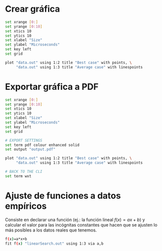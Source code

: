 
# Crear gráfica

```bash
set xrange [0:]
set yrange [0:10]
set xtics 10
set ytics 10
set xlabel "Size"
set ylabel "Microseconds"
set key left
set grid 

plot "data.out" using 1:2 title "Best case" with points, \
     "data.out" using 1:3 title "Average case" with linespoints
```

# Exportar gráfica a PDF

```bash
set xrange [0:]
set yrange [0:10]
set xtics 10
set ytics 10
set xlabel "Size"
set ylabel "Microseconds"
set key left
set grid 

# EXPORT SETTINGS
set term pdf colour enhanced solid
set output "output.pdf"

plot "data.out" using 1:2 title "Best case" with points, \
     "data.out" using 1:3 title "Average case" with linespoints

# BACK TO THE CLI
set term wxt
```

# Ajuste de funciones a datos empíricos

Consiste en declarar una función (ej.: la función lineal $f(x)=ax+b$) y calcular el valor para las incógnitas constantes que hacen que se ajusten lo más posibles a los datos reales que tenemos.

```bash
f(x)=a*x+b
fit f(x) "linearSearch.out" using 1:3 via a,b
```

